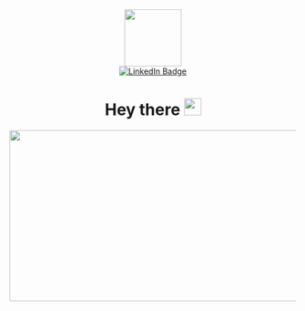 <div id="header" align="center">
  <img src="https://media.giphy.com/media/M9gbBd9nbDrOTu1Mqx/giphy.gif" width="100"/>
  
  <div id="badges">
   <a href="https://www.linkedin.com/in/osagie-abel-ebhodaghe-8623b5206/">
   <img src="https://img.shields.io/badge/LinkedIn-blue?style=for-the-badge&logo=linkedin&logoColor=white" alt="LinkedIn Badge"/>
   </a>
  </div>
    
 <h1>
  Hey there
  <img src="https://media.giphy.com/media/hvRJCLFzcasrR4ia7z/giphy.gif" width="30px"/>
</h1>
 <div align="center">
  <img src="https://media.giphy.com/media/dWesBcTLavkZuG35MI/giphy.gif" width="600" height="300"/>
</div>
  
</div>

